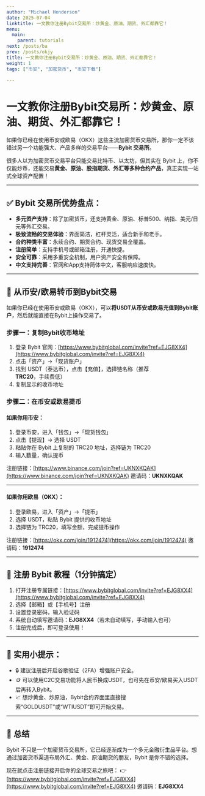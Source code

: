 ```yaml
---
author: "Michael Henderson"
date: 2025-07-04
linktitle: 一文教你注册Bybit交易所：炒黄金、原油、期货、外汇都靠它！
menu:
  main:
    parent: tutorials
next: /posts/ba
prev: /posts/okjy
title: 一文教你注册Bybit交易所：炒黄金、原油、期货、外汇都靠它！
weight: 1
tags: ["币安", "加密货币", "币安下载"]

---
```


# 一文教你注册Bybit交易所：炒黄金、原油、期货、外汇都靠它！

如果你已经在使用币安或欧易（OKX）这些主流加密货币交易所，那你一定不该错过另一个功能强大、产品多样的交易平台——**Bybit 交易所**。

很多人以为加密货币交易平台只能交易比特币、以太坊，但其实在 Bybit 上，你不仅能炒币，还能交易**黄金、原油、股指期货、外汇等多种合约产品**，真正实现一站式全球资产配置！

---

## ✅ Bybit 交易所优势盘点：

* **多元资产支持**：除了加密货币，还支持黄金、原油、标普500、纳指、美元/日元等外汇交易。
* **极致流畅的交易体验**：界面简洁，杠杆灵活，适合新手和老手。
* **合约种类丰富**：永续合约、期货合约、现货交易全覆盖。
* **注册简单**：支持手机号或邮箱注册，开通快捷。
* **安全可靠**：采用多重安全机制，用户资产安全有保障。
* **中文支持完善**：官网和App支持简体中文，客服响应速度快。

---

## 🔁 从币安/欧易转币到Bybit交易

如果你已经在使用币安或欧易（OKX），可以**将USDT从币安或欧易充值到Bybit账户**，然后就能直接在Bybit上操作交易了。

### 步骤一：复制Bybit收币地址

1. 登录 Bybit 官网：[https://www.bybitglobal.com/invite?ref=EJG8XX4](https://www.bybitglobal.com/invite?ref=EJG8XX4)
2. 点击「资产」→「现货账户」
3. 找到 USDT（泰达币），点击【充值】，选择链名称（推荐 **TRC20**，手续费低）
4. 复制显示的收币地址

### 步骤二：在币安或欧易提币

#### 如果你用币安：

1. 登录币安，进入「钱包」→「现货钱包」
2. 点击【提现】→ 选择 USDT
3. 粘贴你在 Bybit 上复制的 TRC20 地址，选择链为 TRC20
4. 输入数量，确认提币

注册链接：[https://www.binance.com/join?ref=UKNXKQAK](https://www.binance.com/join?ref=UKNXKQAK)
邀请码：**UKNXKQAK**

---

#### 如果你用欧易（OKX）：

1. 登录欧易，进入「资产」→「提币」
2. 选择 USDT，粘贴 Bybit 提供的收币地址
3. 选择链为 TRC20，填写金额，完成提币操作

注册链接：[https://okx.com/join/1912474](https://okx.com/join/1912474)
邀请码：**1912474**

---

## 📝 注册 Bybit 教程（1分钟搞定）

1. 打开注册专属链接：[https://www.bybitglobal.com/invite?ref=EJG8XX4](https://www.bybitglobal.com/invite?ref=EJG8XX4)
2. 选择【邮箱】或【手机号】注册
3. 设置登录密码，输入验证码
4. 系统自动填写邀请码：**EJG8XX4**（若未自动填写，手动输入也可）
5. 注册完成后，即可登录使用！

---

## 🧠 实用小提示：

* 🔒 建议注册后开启谷歌验证（2FA）增强账户安全。
* 🪙 可以使用C2C交易功能将人民币换成USDT，也可先在币安/欧易买入USDT后再转入Bybit。
* 📈 想炒黄金、炒原油，Bybit合约界面里直接搜索“GOLDUSDT”或“WTIUSDT”即可开始交易。

---

## 📣 总结

Bybit 不只是一个加密货币交易所，它已经逐渐成为一个多元金融衍生品平台。想通过加密货币渠道布局外汇、黄金、原油期货的朋友，Bybit 是你不错的选择。

现在就点击注册链接开启你的全球交易之旅吧：
👉 [https://www.bybitglobal.com/invite?ref=EJG8XX4](https://www.bybitglobal.com/invite?ref=EJG8XX4)
邀请码：**EJG8XX4**
